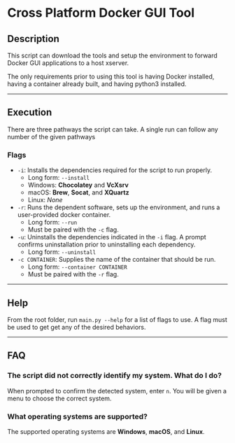 # Cross Platform Docker GUI Tool
## Description
This script can download the tools and setup the environment
to forward Docker GUI applications to a host xserver.

The only requirements prior to using this tool is having Docker installed,
having a container already built, and having python3 installed.

---
## Execution
There are three pathways the script can take. A single run can follow any
number of the given pathways

### Flags
* ```-i```: Installs the dependencies required for the script to run properly.
  * Long form: ```--install```
  * Windows: **Chocolatey** and **VcXsrv**
  * macOS: **Brew**, **Socat**, and **XQuartz**
  * Linux: *None*
* ```-r```: Runs the dependent software, sets up the environment, and runs a 
            user-provided docker container.
  * Long form: ```--run```
  * Must be paired with the ```-c``` flag.
* ```-u```: Uninstalls the dependencies indicated in the ```-i``` flag. A prompt
            confirms uninstallation prior to uninstalling each dependency.
  * Long form: ```--uninstall```
* ```-c CONTAINER```: Supplies the name of the container that should be run.
  * Long form:  ```--container CONTAINER```
  * Must be paired with the ```-r``` flag.

---
## Help
From the root folder, run ``` main.py --help ``` for a list of flags to use.
A flag must be used to get get any of the desired behaviors.

---
## FAQ
### The script did not correctly identify my system. What do I do?
When prompted to confirm the detected system, enter ```n```. You will be given
a menu to choose the correct system.

### What operating systems are supported?
The supported operating systems are **Windows**, **macOS**, and **Linux**.